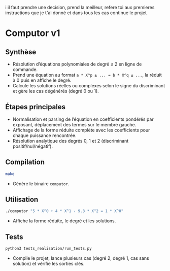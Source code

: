 i il faut prendre une decision, prend la meilleur, refere toi aux premieres instructions que je t'ai donné et dans tous les cas continue le projet

# Computor v1

## Synthèse
- Résolution d’équations polynomiales de degré ≤ 2 en ligne de commande.
- Prend une équation au format `a * X^p ± ... = b * X^q ± ...`, la réduit à 0 puis en affiche le degré.
- Calcule les solutions réelles ou complexes selon le signe du discriminant et gère les cas dégénérés (degré 0 ou 1).

## Étapes principales
- Normalisation et parsing de l’équation en coefficients pondérés par exposant, déplacement des termes sur le membre gauche.
- Affichage de la forme réduite complète avec les coefficients pour chaque puissance rencontrée.
- Résolution analytique des degrés 0, 1 et 2 (discriminant positif/nul/négatif).

## Compilation
```sh
make
```
- Génère le binaire `computor`.

## Utilisation
```sh
./computor "5 * X^0 + 4 * X^1 - 9.3 * X^2 = 1 * X^0"
```
- Affiche la forme réduite, le degré et les solutions.

## Tests
```sh
python3 tests_realisation/run_tests.py
```
- Compile le projet, lance plusieurs cas (degré 2, degré 1, cas sans solution) et vérifie les sorties clés.
